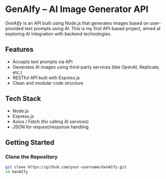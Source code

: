 # GenAIfy – AI Image Generator API

*GenAIfy* is an API built using Node.js that generates images based on user-provided text prompts using AI. This is my first API-based project, aimed at exploring AI integration with backend technologies.

## Features

- Accepts text prompts via API
- Generates AI images using third-party services (like OpenAI, Replicate, etc.)
- RESTful API built with Express.js
- Clean and modular code structure

## Tech Stack

- Node.js
- Express.js
- Axios / Fetch (for calling AI services)
- JSON for request/response handling

## Getting Started

### Clone the Repository

```bash
git clone https://github.com/your-username/GenAIfy.git
cd GenAIfy
